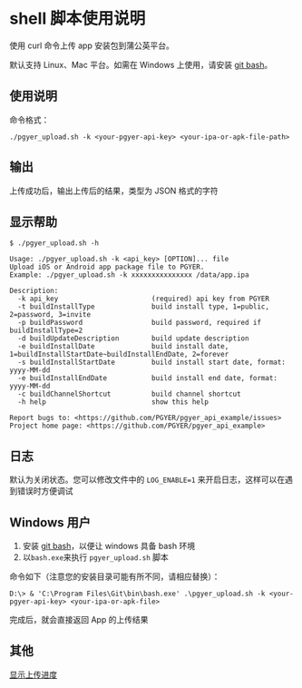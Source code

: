 # shell 脚本使用说明

使用 curl 命令上传 app 安装包到蒲公英平台。

默认支持 Linux、Mac 平台。如需在 Windows 上使用，请安装 [git bash](https://gitforwindows.org)。

## 使用说明

命令格式：

    ./pgyer_upload.sh -k <your-pgyer-api-key> <your-ipa-or-apk-file-path>

## 输出

上传成功后，输出上传后的结果，类型为 JSON 格式的字符

## 显示帮助

    $ ./pgyer_upload.sh -h
    
    Usage: ./pgyer_upload.sh -k <api_key> [OPTION]... file
    Upload iOS or Android app package file to PGYER.
    Example: ./pgyer_upload.sh -k xxxxxxxxxxxxxxx /data/app.ipa

    Description:
      -k api_key                       (required) api key from PGYER
      -t buildInstallType              build install type, 1=public, 2=password, 3=invite
      -p buildPassword                 build password, required if buildInstallType=2
      -d buildUpdateDescription        build update description
      -e buildInstallDate              build install date, 1=buildInstallStartDate~buildInstallEndDate, 2=forever
      -s buildInstallStartDate         build install start date, format: yyyy-MM-dd
      -e buildInstallEndDate           build install end date, format: yyyy-MM-dd
      -c buildChannelShortcut          build channel shortcut
      -h help                          show this help

    Report bugs to: <https://github.com/PGYER/pgyer_api_example/issues>
    Project home page: <https://github.com/PGYER/pgyer_api_example>

## 日志

默认为关闭状态。您可以修改文件中的 `LOG_ENABLE=1` 来开启日志，这样可以在遇到错误时方便调试

## Windows 用户

1. 安装 [git bash](https://gitforwindows.org)，以便让 windows 具备 bash 环境
2. 以`bash.exe`来执行 `pgyer_upload.sh` 脚本

命令如下（注意您的安装目录可能有所不同，请相应替换）：

    D:\> & 'C:\Program Files\Git\bin\bash.exe' .\pgyer_upload.sh -k <your-pgyer-api-key> <your-ipa-or-apk-file>

完成后，就会直接返回 App 的上传结果

## 其他

[显示上传进度](https://github.com/PGYER/pgyer_api_example/issues/19)


